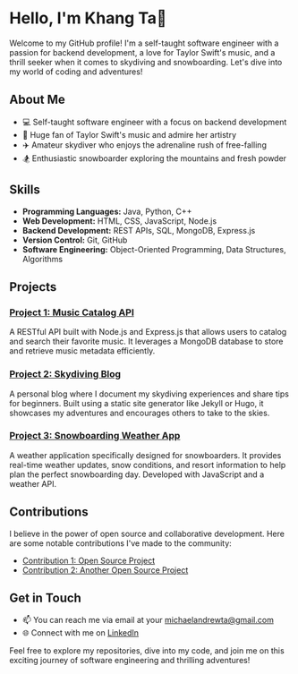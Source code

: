 # Hello, I'm Khang Ta👋

Welcome to my GitHub profile! I'm a self-taught software engineer with a passion for backend development, a love for Taylor Swift's music, and a thrill seeker when it comes to skydiving and snowboarding. Let's dive into my world of coding and adventures!

## About Me

- 💻 Self-taught software engineer with a focus on backend development
- 🎵 Huge fan of Taylor Swift's music and admire her artistry
- ✈️ Amateur skydiver who enjoys the adrenaline rush of free-falling
- 🏂 Enthusiastic snowboarder exploring the mountains and fresh powder

## Skills

- **Programming Languages:** Java, Python, C++
- **Web Development:** HTML, CSS, JavaScript, Node.js
- **Backend Development:** REST APIs, SQL, MongoDB, Express.js
- **Version Control:** Git, GitHub
- **Software Engineering:** Object-Oriented Programming, Data Structures, Algorithms

## Projects

### [Project 1: Music Catalog API](https://github.com/your-username/music-catalog-api)

A RESTful API built with Node.js and Express.js that allows users to catalog and search their favorite music. It leverages a MongoDB database to store and retrieve music metadata efficiently.

### [Project 2: Skydiving Blog](https://github.com/your-username/skydiving-blog)

A personal blog where I document my skydiving experiences and share tips for beginners. Built using a static site generator like Jekyll or Hugo, it showcases my adventures and encourages others to take to the skies.

### [Project 3: Snowboarding Weather App](https://github.com/your-username/snowboarding-weather-app)

A weather application specifically designed for snowboarders. It provides real-time weather updates, snow conditions, and resort information to help plan the perfect snowboarding day. Developed with JavaScript and a weather API.

## Contributions

I believe in the power of open source and collaborative development. Here are some notable contributions I've made to the community:

- [Contribution 1: Open Source Project](https://github.com/open-source-project-link)
- [Contribution 2: Another Open Source Project](https://github.com/another-open-source-project-link)

## Get in Touch

- 📫 You can reach me via email at your michaelandrewta@gmail.com
- 🌐 Connect with me on [LinkedIn](https://www.linkedin.com/in/michaelandrew-ta/)

Feel free to explore my repositories, dive into my code, and join me on this exciting journey of software engineering and thrilling adventures!
